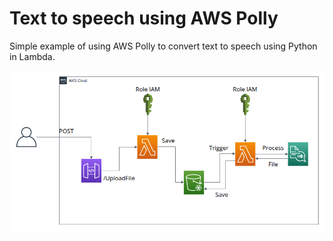 # Text to speech using AWS Polly

Simple example of using AWS Polly to convert text to speech using Python in Lambda.

![Diagrama](assets/arch-polly.png)


